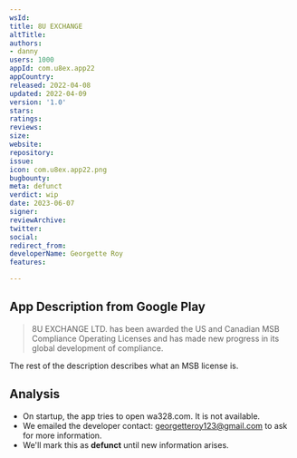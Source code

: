 ```yaml
---
wsId: 
title: 8U EXCHANGE
altTitle: 
authors:
- danny
users: 1000
appId: com.u8ex.app22
appCountry: 
released: 2022-04-08
updated: 2022-04-09
version: '1.0'
stars: 
ratings: 
reviews: 
size: 
website: 
repository: 
issue: 
icon: com.u8ex.app22.png
bugbounty: 
meta: defunct
verdict: wip
date: 2023-06-07
signer: 
reviewArchive: 
twitter: 
social: 
redirect_from: 
developerName: Georgette Roy
features: 

---
```


## App Description from Google Play 

> 8U EXCHANGE LTD. has been awarded the US and Canadian MSB Compliance Operating Licenses and has made new progress in its global development of compliance.

The rest of the description describes what an MSB license is.

## Analysis 

- On startup, the app tries to open wa328.com. It is not available.
- We emailed the developer contact: georgetteroy123@gmail.com to ask for more information. 
- We'll mark this as **defunct** until new information arises.  

